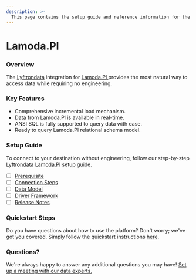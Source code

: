 ```yaml
---
description: >-
  This page contains the setup guide and reference information for the Lamoda.Pl source connector.
---
```


# Lamoda.Pl

### Overview

The [Lyftrondata](https://www.lyftrondata.com/) integration for [Lamoda.Pl](https://www.lyftrondata.com/integration/lamoda.pl/)[ ](https://www.lyftrondata.com/integration/lamoda.pl/)provides the most natural way to access data while requiring no engineering.

### Key Features

* Comprehensive incremental load mechanism.
* Data from Lamoda.Pl is available in real-time.&#x20;
* ANSI SQL is fully supported to query data with ease.
* Ready to query Lamoda.Pl relational schema model.

### Setup Guide

To connect to your destination without engineering, follow our step-by-step [Lyftrondata](https://www.lyftrondata.com/)  [Lamoda.Pl](https://www.lyftrondata.com/integration/lamoda.pl/) setup guide.

* [ ] [Prerequisite](../../marketing-analytics/lamoda.pl/prerequisite.md)
* [ ] [Connection Steps](../../marketing-analytics/lamoda.pl/connection-steps.md)
* [ ] [Data Model](../../marketing-analytics/lamoda.pl/data-model/)
* [ ] [Driver Framework](../../marketing-analytics/lamoda.pl/driver-framework/)
* [ ] [Release Notes](../../marketing-analytics/lamoda.pl/release-notes.md)

### Quickstart Steps

Do you have questions about how to use the platform? Don't worry; we've got you covered. Simply follow the quickstart instructions [here](../../../quickstart-steps.md).

### Questions? <a href="#questions" id="questions"></a>

We're always happy to answer any additional questions you may have! [Set up a meeting with our data experts.](https://www.lyftrondata.com/book-a-meeting/)

